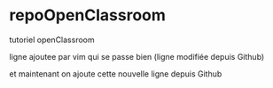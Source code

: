 # repoOpenClassroom
tutoriel openClassroom

ligne ajoutee par vim qui se passe bien (ligne modifiée depuis Github)

et maintenant on ajoute cette nouvelle ligne depuis Github
